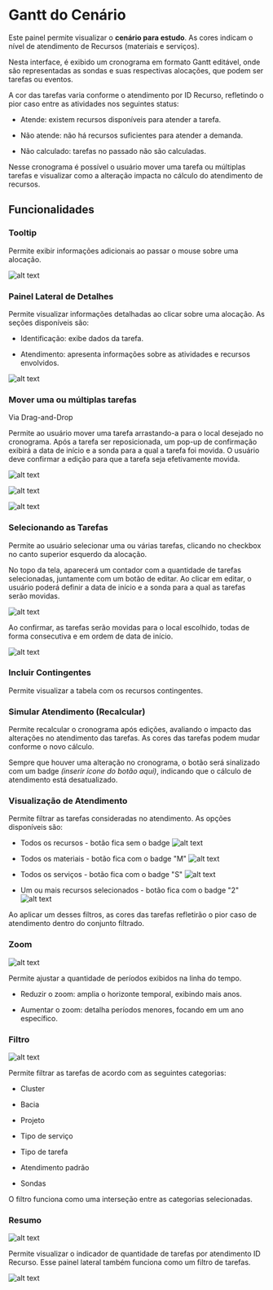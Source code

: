 # Gantt do Cenário

Este painel permite visualizar o **cenário para estudo**. As cores indicam o nível de atendimento de Recursos (materiais e serviços).  

Nesta interface, é exibido um cronograma em formato Gantt editável, onde são representadas as sondas e suas respectivas alocações, que podem ser tarefas ou eventos.  

A cor das tarefas varia conforme o atendimento por ID Recurso, refletindo o pior caso entre as atividades nos seguintes status: 

- Atende: existem recursos disponíveis para atender a tarefa.  

- Não atende: não há recursos suficientes para atender a demanda.  

- Não calculado: tarefas no passado não são calculadas.

Nesse cronograma é possível o usuário mover uma tarefa ou múltiplas tarefas e visualizar como a alteração impacta no cálculo do atendimento de recursos.

## Funcionalidades

### Tooltip

Permite exibir informações adicionais ao passar o mouse sobre uma alocação.  

![alt text](<Captura de tela 2025-02-07 094151.png>)

### Painel Lateral de Detalhes

Permite visualizar informações detalhadas ao clicar sobre uma alocação. As seções disponíveis são:  

- Identificação: exibe dados da tarefa.  

- Atendimento: apresenta informações sobre as atividades e recursos envolvidos.  

![alt text](<Captura de tela 2025-02-07 094332.png>)

### Mover uma ou múltiplas tarefas 
Via Drag-and-Drop

Permite ao usuário mover uma tarefa arrastando-a para o local desejado no cronograma. Após a tarefa ser reposicionada, um pop-up de confirmação exibirá a data de início e a sonda para a qual a tarefa foi movida. O usuário deve confirmar a edição para que a tarefa seja efetivamente movida.

![alt text](<Captura de tela 2025-02-07 085621.png>)

![alt text](<Captura de tela 2025-02-07 085656.png>)

![alt text](<Captura de tela 2025-02-07 085710.png>)

### Selecionando as Tarefas
Permite ao usuário selecionar uma ou várias tarefas, clicando no checkbox no canto superior esquerdo da alocação. 

No topo da tela, aparecerá um contador com a quantidade de tarefas selecionadas, juntamente com um botão de editar. Ao clicar em editar, o usuário poderá definir a data de início e a sonda para a qual as tarefas serão movidas. 

![alt text](<Captura de tela 2025-02-07 094910.png>)

Ao confirmar, as tarefas serão movidas para o local escolhido, todas de forma consecutiva e em ordem de data de início.

![alt text](<Captura de tela 2025-02-07 094813.png>)

### Incluir Contingentes

Permite visualizar a tabela com os recursos contingentes.  

### Simular Atendimento (Recalcular)

Permite recalcular o cronograma após edições, avaliando o impacto das alterações no atendimento das tarefas. As cores das tarefas podem mudar conforme o novo cálculo.  

Sempre que houver uma alteração no cronograma, o botão será sinalizado com um badge *(inserir ícone do botão aqui)*, indicando que o cálculo de atendimento está desatualizado.

### Visualização de Atendimento

Permite filtrar as tarefas consideradas no atendimento. As opções disponíveis são:  

- Todos os recursos - botão fica sem o badge 
![alt text](icons/visualizacao_atendimento.svg)

- Todos os materiais - botão fica com o badge "M" 
![alt text](icons/badge_materiais.svg)

- Todos os serviços - botão fica com o badge "S" 
![alt text](icons/badge_servico.svg)

- Um ou mais recursos selecionados - botão fica com o badge "2" 
![alt text](icons/badge_selecionar_recurso.svg)

Ao aplicar um desses filtros, as cores das tarefas refletirão o pior caso de atendimento dentro do conjunto filtrado.  

### Zoom
![alt text](icons/zoom.svg)

Permite ajustar a quantidade de períodos exibidos na linha do tempo.  

- Reduzir o zoom: amplia o horizonte temporal, exibindo mais anos.  

- Aumentar o zoom: detalha períodos menores, focando em um ano específico.  

### Filtro 
![alt text](icons/filtro.svg)

Permite filtrar as tarefas de acordo com as seguintes categorias:  

- Cluster

- Bacia  

- Projeto

- Tipo de serviço

- Tipo de tarefa  

- Atendimento padrão

- Sondas

O filtro funciona como uma interseção entre as categorias selecionadas.  

### Resumo
![alt text](icons/resumo.svg)

Permite visualizar o indicador de quantidade de tarefas por atendimento ID Recurso. Esse painel lateral também funciona como um filtro de tarefas.

![alt text](<Captura de tela 2025-02-07 095943.png>)
